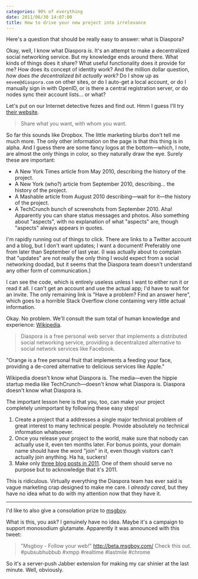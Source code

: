 ```yaml
---
categories: 90% of everything
date: 2011/06/30 14:07:00
title: How to drive your new project into irrelevance
---
```

Here's a question that should be really easy to answer: what is Diaspora?

Okay, well, I know what Diaspora _is_.  It's an attempt to make a decentralized social networking service.  But my knowledge ends around there.  What kinds of things does it share?  What useful functionality does it provide for me?  How does its concept of identity work?  And the million dollar question, _how does the decentralized bit actually work?_  Do I show up as `eevee@diaspora.com` on other sites, or do I auto-get a local account, or do I manually sign in with OpenID, or is there a central registration server, or do nodes sync their account lists...  or what?

Let's put on our Internet detective fezes and find out.  Hmm I guess I'll try [their website][diaspora website].

> Share what you want, with whom you want.

So far this sounds like Dropbox.  The little marketing blurbs don't tell me much more.  The only other information on the page is that this thing is in alpha.  And I guess there are some fancy logos at the bottom—which, I note, are almost the only things in color, so they naturally draw the eye.  Surely these are important:

* A New York Times article from May 2010, describing the history of the project.
* A New York (who?) article from September 2010, describing...  the history of the project.
* A Mashable article from August 2010 describing—wait for it—the history of the project.
* A TechCrunch bunch of screenshots from September 2010.  Aha!  Apparently you can share status messages and photos.  Also something about "aspects", with no explanation of what "aspects" are, though "aspects" always appears in quotes.

I'm rapidly running out of things to click.  There are links to a Twitter account and a blog, but I don't want updates; I want a document!  Preferably one from later than September of last year.  (I was actually about to complain that "updates" are not really the only thing I would expect from a social networking doodad, but it seems that the Diaspora team doesn't understand any other form of communication.)

I can see the code, which is entirely useless unless I want to either run it or read it all.  I can't get an account and use the actual app; I'd have to wait for an invite.  The only remaining link is "Have a problem?  Find an answer here", which goes to a horrible Stack Overflow clone containing very little actual information.

Okay.  No problem.  We'll consult the sum total of human knowledge and experience: [Wikipedia][diaspora wikipedia].

> Diaspora is a free personal web server that implements a distributed social networking service, providing a decentralized alternative to social network services like Facebook.

"Orange is a free personal fruit that implements a feeding your face, providing a de-cored alternative to delicious services like Apple."

Wikipedia doesn't know what Diaspora is.  The media—even the hippie startup media like TechCrunch—doesn't know what Diaspora is.  Diaspora doesn't know what Diaspora is.

The important lesson here is that you, too, can make your project completely unimportant by following these easy steps!

1. Create a project that a addresses a single major technical problem of great interest to many technical people.  Provide absolutely no technical information whatsoever.
2. Once you release your project to the world, make sure that nobody can actually use it, even ten months later.  For bonus points, your domain name should have the word "join" in it, even though visitors can't actually join anything.  Ha ha, suckers!
3. Make only [three blog posts in 2011][diaspora blog].  One of them should serve no purpose but to acknowledge that it's 2011.

This is ridiculous.  Virtually everything the Diaspora team has ever said is vague marketing crap designed to make me care.  I _already cared_, but they have no idea what to do with my attention now that they have it.

---

I'd like to also give a consolation prize to [msgboy][].

What is this, you ask?  I genuinely have no idea.  Maybe it's a campaign to support monosodium glutamate.  Apparently it was announced with this tweet:

> "Msgboy - Follow your web!" http://beta.msgboy.com/ Check this out. #pubsubhubbub #xmpp #realtime #lastmile #chrome

So it's a server-push Jabber extension for making my car shinier at the last minute.  Well, obviously.


[diaspora blog]: http://blog.joindiaspora.com/
[diaspora website]: https://joindiaspora.com/
[diaspora wikipedia]: http://en.wikipedia.org/wiki/Diaspora_%28software%29
[msgboy]: http://beta.msgboy.com/
